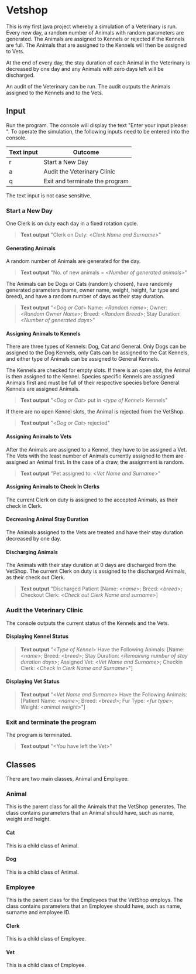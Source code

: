 # Vetshop
This is my first java project whereby a simulation of a Veterinary is run. Every new day, a random number of Animals with random parameters are generated. The Animals are assigned to Kennels or rejected if the Kennels are full. The Animals that are assigned to the Kennels will then be assigned to Vets. 

At the end of every day, the stay duration of each Animal in the Veterinary is decreased by one day and any Animals with zero days left will be discharged. 

An audit of the Veterinary can be run. The audit outputs the Animals assigned to the Kennels and to the Vets.

## Input
Run the program. The console will display the text "Enter your input please: ".
To operate the simulation, the following inputs need to be entered into the console. 

Text input | Outcome
--- | ---
r | Start a New Day
a | Audit the Veterinary Clinic
q | Exit and terminate the program

The text input is not case sensitive.

### Start a New Day
One Clerk is on duty each day in a fixed rotation cycle. 

>**Text output** "Clerk on Duty: \<*Clerk Name and Surname*\>"

#### Generating Animals
A random number of Animals are generated for the day. 

>**Text output** "No. of new animals = \<*Number of generated animals*\>"

The Animals can be Dogs or Cats (randomly chosen), have randomly generated parameters (name, owner name, weight, height, fur type and breed), and have a random number of days as their stay duration.

>**Text output** "\<*Dog or Cat*\> Name: \<*Random name*\>; Owner: \<*Random Owner Name*\>; Breed: \<*Random Breed*\>; Stay Duration: \<*Number of generated days*\>"

#### Assigning Animals to Kennels
There are three types of Kennels: Dog, Cat and General. Only Dogs can be assigned to the Dog Kennels, only Cats can be assigned to the Cat Kennels, and either type of Animals can be assigned to General Kennels. 

The Kennels are checked for empty slots. If there is an open slot, the Animal is then assigned to the Kennel. Species specific Kennels are assigned Animals first and must be full of their respective species before General Kennels are assigned Animals.

>**Text output** "\<*Dog or Cat*\> put in \<*type of Kennel*\> Kennels"

If there are no open Kennel slots, the Animal is rejected from the VetShop.

>**Text output** "\<*Dog or Cat*\> rejected"

#### Assigning Animals to Vets
After the Animals are assigned to a Kennel, they have to be assigned a Vet.
The Vets with the least number of Animals currently assigned to them are assigned an Animal first. In the case of a draw, the assignment is random.

>**Text output** "Pet assigned to: \<*Vet Name and Surname*\>"

#### Assigning Animals to Check In Clerks
The current Clerk on duty is assigned to the accepted Animals, as their check in Clerk.

#### Decreasing Animal Stay Duration
The Animals assigned to the Vets are treated and have their stay duration decreased by one day. 

#### Discharging Animals
The Animals with their stay duration at 0 days are discharged from the VetShop.
The current Clerk on duty is assigned to the discharged Animals, as their check out Clerk.

>**Text output** "Discharged Patient \[Name: \<*name*\>; Breed: \<*breed*\>; Checkout Clerk: \<*Check out Clerk Name and surname*\>\]

### Audit the Veterinary Clinic
The console outputs the current status of the Kennels and the Vets.

#### Displaying Kennel Status
>**Text output** "\<*Type of Kennel*\> Have the Following Animals: 
\[Name: \<*name*\>; Breed: \<*breed*\>; Stay Duration: \<*Remaining number of stay duration days*\>; Assigned Vet: \<*Vet Name and Surname*\>; Checkin Clerk: \<*Check in Clerk Name and Surname*\>"\]

#### Displaying Vet Status
>**Text output** "\<*Vet Name and Surname*\> Have the Following Animals: 
\[Patient Name: \<*name*\>; Breed: \<*breed*\>; Fur Type: \<*fur type*\>; Weight: \<*animal weight*\>"\]

### Exit and terminate the program
The program is terminated.
>**Text output** "\<You have left the Vet\>"

## Classes
There are two main classes, Animal and Employee.

### Animal
This is the parent class for all the Animals that the VetShop generates. The class contains parameters that an Animal should have, such as name, weight and height.

#### Cat
This is a child class of Animal.

#### Dog
This is a child class of Animal.

### Employee
This is the parent class for the Employees that the VetShop employs. The class contains parameters that an Employee should have, such as name, surname and employee ID.

#### Clerk
This is a child class of Employee.

#### Vet
This is a child class of Employee.
